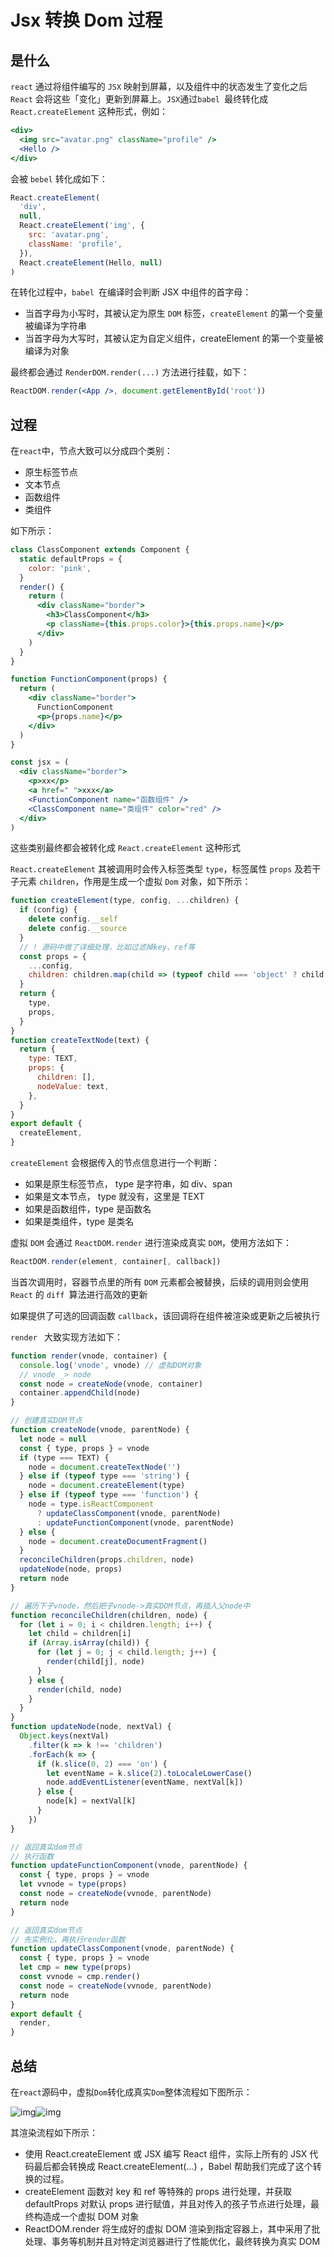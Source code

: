 # Jsx 转换 Dom 过程

## 是什么

`react` 通过将组件编写的 `JSX` 映射到屏幕，以及组件中的状态发生了变化之后 `React` 会将这些「变化」更新到屏幕上。`JSX`通过`babel `最终转化成 `React.createElement` 这种形式，例如：

```jsx
<div>
  <img src="avatar.png" className="profile" />
  <Hello />
</div>
```

会被 `bebel` 转化成如下：

```jsx
React.createElement(
  'div',
  null,
  React.createElement('img', {
    src: 'avatar.png',
    className: 'profile',
  }),
  React.createElement(Hello, null)
)
```

在转化过程中，`babel `在编译时会判断 JSX 中组件的首字母：

- 当首字母为小写时，其被认定为原生 `DOM` 标签，`createElement` 的第一个变量被编译为字符串
- 当首字母为大写时，其被认定为自定义组件，createElement 的第一个变量被编译为对象

最终都会通过 `RenderDOM.render(...)` 方法进行挂载，如下：

```jsx
ReactDOM.render(<App />, document.getElementById('root'))
```

## 过程

在`react`中，节点大致可以分成四个类别：

- 原生标签节点
- 文本节点
- 函数组件
- 类组件

如下所示：

```jsx
class ClassComponent extends Component {
  static defaultProps = {
    color: 'pink',
  }
  render() {
    return (
      <div className="border">
        <h3>ClassComponent</h3>
        <p className={this.props.color}>{this.props.name}</p>
      </div>
    )
  }
}

function FunctionComponent(props) {
  return (
    <div className="border">
      FunctionComponent
      <p>{props.name}</p>
    </div>
  )
}

const jsx = (
  <div className="border">
    <p>xx</p>
    <a href=" ">xxx</a>
    <FunctionComponent name="函数组件" />
    <ClassComponent name="类组件" color="red" />
  </div>
)
```

这些类别最终都会被转化成 `React.createElement` 这种形式

`React.createElement` 其被调用时会传⼊标签类型 `type`，标签属性 `props` 及若干子元素 `children`，作用是生成一个虚拟 `Dom` 对象，如下所示：

```js
function createElement(type, config, ...children) {
  if (config) {
    delete config.__self
    delete config.__source
  }
  // ! 源码中做了详细处理，⽐如过滤掉key、ref等
  const props = {
    ...config,
    children: children.map(child => (typeof child === 'object' ? child : createTextNode(child))),
  }
  return {
    type,
    props,
  }
}
function createTextNode(text) {
  return {
    type: TEXT,
    props: {
      children: [],
      nodeValue: text,
    },
  }
}
export default {
  createElement,
}
```

`createElement` 会根据传入的节点信息进行一个判断：

- 如果是原生标签节点， type 是字符串，如 div、span
- 如果是文本节点， type 就没有，这里是 TEXT
- 如果是函数组件，type 是函数名
- 如果是类组件，type 是类名

虚拟 `DOM` 会通过 `ReactDOM.render` 进行渲染成真实 `DOM`，使用方法如下：

```jsx
ReactDOM.render(element, container[, callback])
```

当首次调用时，容器节点里的所有 `DOM` 元素都会被替换，后续的调用则会使用 `React` 的 `diff `算法进行高效的更新

如果提供了可选的回调函数 `callback`，该回调将在组件被渲染或更新之后被执行

`render ` 大致实现方法如下：

```js
function render(vnode, container) {
  console.log('vnode', vnode) // 虚拟DOM对象
  // vnode _> node
  const node = createNode(vnode, container)
  container.appendChild(node)
}

// 创建真实DOM节点
function createNode(vnode, parentNode) {
  let node = null
  const { type, props } = vnode
  if (type === TEXT) {
    node = document.createTextNode('')
  } else if (typeof type === 'string') {
    node = document.createElement(type)
  } else if (typeof type === 'function') {
    node = type.isReactComponent
      ? updateClassComponent(vnode, parentNode)
      : updateFunctionComponent(vnode, parentNode)
  } else {
    node = document.createDocumentFragment()
  }
  reconcileChildren(props.children, node)
  updateNode(node, props)
  return node
}

// 遍历下子vnode，然后把子vnode->真实DOM节点，再插入父node中
function reconcileChildren(children, node) {
  for (let i = 0; i < children.length; i++) {
    let child = children[i]
    if (Array.isArray(child)) {
      for (let j = 0; j < child.length; j++) {
        render(child[j], node)
      }
    } else {
      render(child, node)
    }
  }
}
function updateNode(node, nextVal) {
  Object.keys(nextVal)
    .filter(k => k !== 'children')
    .forEach(k => {
      if (k.slice(0, 2) === 'on') {
        let eventName = k.slice(2).toLocaleLowerCase()
        node.addEventListener(eventName, nextVal[k])
      } else {
        node[k] = nextVal[k]
      }
    })
}

// 返回真实dom节点
// 执行函数
function updateFunctionComponent(vnode, parentNode) {
  const { type, props } = vnode
  let vvnode = type(props)
  const node = createNode(vvnode, parentNode)
  return node
}

// 返回真实dom节点
// 先实例化，再执行render函数
function updateClassComponent(vnode, parentNode) {
  const { type, props } = vnode
  let cmp = new type(props)
  const vvnode = cmp.render()
  const node = createNode(vvnode, parentNode)
  return node
}
export default {
  render,
}
```

## 总结

在`react`源码中，虚拟`Dom`转化成真实`Dom`整体流程如下图所示：

![img](/img/28824fa0-f00a-11eb-ab90-d9ae814b240d.png)![img](https://static.vue-js.com/28824fa0-f00a-11eb-ab90-d9ae814b240d.png)

其渲染流程如下所示：

- 使用 React.createElement 或 JSX 编写 React 组件，实际上所有的 JSX 代码最后都会转换成 React.createElement(...) ，Babel 帮助我们完成了这个转换的过程。
- createElement 函数对 key 和 ref 等特殊的 props 进行处理，并获取 defaultProps 对默认 props 进行赋值，并且对传入的孩子节点进行处理，最终构造成一个虚拟 DOM 对象
- ReactDOM.render 将生成好的虚拟 DOM 渲染到指定容器上，其中采用了批处理、事务等机制并且对特定浏览器进行了性能优化，最终转换为真实 DOM

